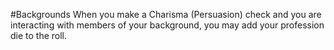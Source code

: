 #Backgrounds
When you make a Charisma (Persuasion) check and you are interacting with members of your background, you may add your profession die to the roll.